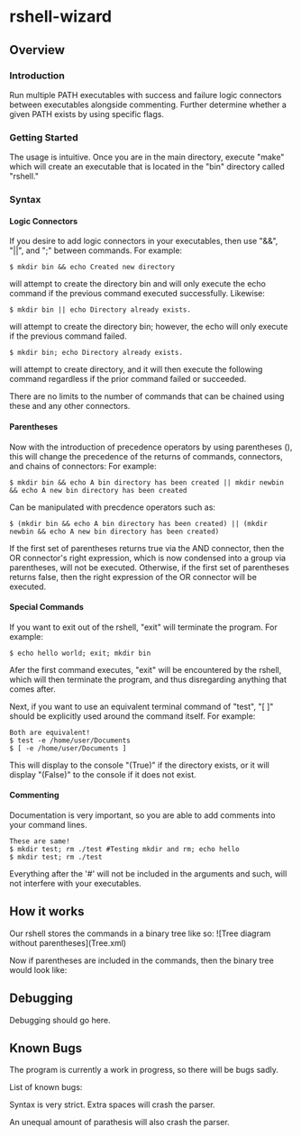 # rshell-wizard

<h2 id="Overview">Overview</h2>

<h3 id="Introduction">Introduction</h3>
Run multiple PATH executables with success and failure logic connectors between executables alongside commenting. Further determine whether a given PATH exists by using specific flags.

<h3 id="Getting Started">Getting Started</h3>
The usage is intuitive. Once you are in the main directory, execute "make" which will create an executable that is located in the "bin" directory called "rshell."

<h3 id="Syntax">Syntax</h3>

<h4 id="Logic Connectors">Logic Connectors</h4>
If you desire to add logic connectors in your executables, then use "&&", "||", and ";" between commands. For example:

    $ mkdir bin && echo Created new directory
    
will attempt to create the directory bin and will only execute the echo command if the previous command executed successfully. Likewise:

    $ mkdir bin || echo Directory already exists.
    
will attempt to create the directory bin; however, the echo will only execute if the previous command failed.

    $ mkdir bin; echo Directory already exists.
    
will attempt to create directory, and it will then execute the following command regardless if the prior command failed or succeeded.

There are no limits to the number of commands that can be chained using these and any other connectors.

<h4 id="Parentheses">Parentheses</h4>
Now with the introduction of precedence operators by using parentheses (), this will change the precedence of the returns of commands, connectors, and chains of connectors:
For example:

    $ mkdir bin && echo A bin directory has been created || mkdir newbin && echo A new bin directory has been created

Can be manipulated with precdence operators such as:

    $ (mkdir bin && echo A bin directory has been created) || (mkdir newbin && echo A new bin directory has been created)
    
If the first set of parentheses returns true via the AND connector, then the OR connector's right expression, which is now condensed into a group via parentheses, will not be executed. Otherwise, if the first set of parentheses returns false, then the right expression of the OR connector will be executed.

<h4 id="Special Commands">Special Commands</h4>
If you want to exit out of the rshell, "exit" will terminate the program. For example:

    $ echo hello world; exit; mkdir bin

Afer the first command executes, "exit" will be encountered by the rshell, which will then terminate the program, and thus disregarding anything that comes after.

Next, if you want to use an equivalent terminal command of "test", "[ ]" should be explicitly used around the command itself. For example:

    Both are equivalent!
    $ test -e /home/user/Documents
    $ [ -e /home/user/Documents ]

This will display to the console "(True)" if the directory exists, or it will display "(False)" to the console if it does not exist.

<h4 id ="Commenting">Commenting</h4>
Documentation is very important, so you are able to add comments into your command lines.

    These are same!
    $ mkdir test; rm ./test #Testing mkdir and rm; echo hello
    $ mkdir test; rm ./test
    
Everything after the '#' will not be included in the arguments and such, will not interfere with your executables.

<h2 id="How it works">How it works</h2>
Our rshell stores the commands in a binary tree like so:
![Tree diagram without parentheses](Tree.xml)

Now if parentheses are included in the commands, then the binary tree would look like:

<h2 id="Debugging">Debugging</h2>
Debugging should go here.

<h2 id="Known Bugs">Known Bugs</h2>

The program is currently a work in progress, so there will be bugs sadly. 

List of known bugs:

Syntax is very strict. Extra spaces will crash the parser.

An unequal amount of parathesis will also crash the parser.
